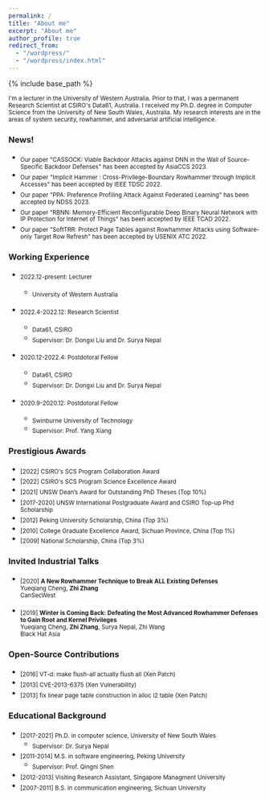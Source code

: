 ```yaml
---
permalink: /
title: "About me"
excerpt: "About me"
author_profile: true
redirect_from: 
  - "/wordpress/"
  - "/wordpress/index.html"
---
```


{% include base_path %}

 
<sub> I'm a lecturer in the University of Western Australia. Prior to that, I was a permanent Research Scientist at CSIRO's Data61, Australia. I received my Ph.D. degree in Computer Science from the University of New South Wales, Australia. My research interests are in the areas of system security, rowhammer, and adversarial artificial intelligence.

### News!
- <sub>Our paper "CASSOCK: Viable Backdoor Attacks against DNN in the Wall of Source-Specific Backdoor Defenses" has been accepted by AsiaCCS 2023. 
- <sub>Our paper "Implicit Hammer : Cross-Privilege-Boundary Rowhammer through Implicit Accesses" has been accepted by IEEE TDSC 2022. 
- <sub>Our paper "PPA: Preference Profiling Attack Against Federated Learning" has been accepted by NDSS 2023. 
- <sub>Our paper "RBNN: Memory-Efficient Reconfigurable Deep Binary Neural Network with IP Protection for Internet of Things" has been accepted by IEEE TCAD 2022. 
- <sub>Our paper "SoftTRR: Protect Page Tables against Rowhammer Attacks using Software-only Target Row Refresh" has been accepted by USENIX ATC 2022. 


### Working Experience
* <sub> 2022.12-present: Lecturer </sub>
  * <sub> University of Western Australia </sub>

* <sub> 2022.4-2022.12: Research Scientist </sub>
  * <sub> Data61, CSIRO </sub>
  * <sub> Supervisor: Dr. Dongxi Liu and Dr. Surya Nepal </sub>

* <sub> 2020.12-2022.4: Postdotoral Fellow </sub>
  * <sub> Data61, CSIRO </sub>
  * <sub> Supervisor: Dr. Dongxi Liu and Dr. Surya Nepal </sub>
  
* <sub> 2020.9-2020.12: Postdotoral Fellow </sub>
  * <sub> Swinburne University of Technology </sub>
  * <sub> Supervisor: Prof. Yang Xiang </sub>  

### Prestigious Awards
* <sub> [2022] CSIRO's SCS Program Collaboration Award </sub>
* <sub> [2022] CSIRO's SCS Program Science Excellence Award </sub>
* <sub> [2021] UNSW Dean’s Award for Outstanding PhD Theses (Top 10%) </sub>
* <sub> [2017-2020] UNSW International Postgraduate Award and CSIRO Top-up Phd Scholarship </sub>
* <sub> [2012] Peking University Scholarship, China (Top 3%) </sub>
* <sub> [2010] College Graduate Excellence Award, Sichuan Province, China (Top 1%) </sub>
* <sub> [2009] National Scholarship, China (Top 3%) </sub>

### Invited Industrial Talks
- <sub> [2020] **A New Rowhammer Technique to Break ALL Existing Defenses** <br/>
   Yueqiang Cheng, **Zhi Zhang** <br/>
   CanSecWest <br/>
   
- <sub> [2019] **Winter is Coming Back: Defeating the Most Advanced Rowhammer Defenses to Gain Root and Kernel Privileges** <br/>
      Yueqiang Cheng, **Zhi Zhang**, Surya Nepal, Zhi Wang <br/>
      Black Hat Asia <br/>
      
### Open-Source Contributions
- <sub> [2016] VT-d: make flush-all actually flush all (Xen Patch) <br/>
- <sub> [2013] CVE-2013-6375 (Xen Vulnerability) <br/>
- <sub> [2013] fix linear page table construction in alloc l2 table (Xen Patch) <br/>

### Educational Background
* <sub> [2017-2021] Ph.D. in computer science, University of New South Wales </sub>
  * <sub> Supervisor: Dr. Surya Nepal  </sub>
* <sub> [2011-2014] M.S. in software engineering, Peking University </sub>
  * <sub> Supervisor: Prof. Qingni Shen  </sub>
* <sub> [2012-2013] Visiting Research Assistant, Singapore Managment University </sub>
* <sub> [2007-2011] B.S. in communication engineering, Sichuan University </sub>









